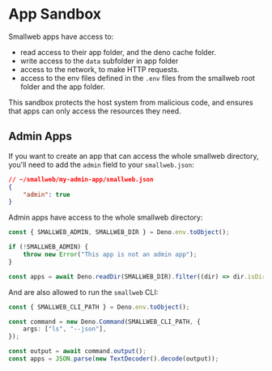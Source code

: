 # App Sandbox

Smallweb apps have access to:

- read access to their app folder, and the deno cache folder.
- write access to the `data` subfolder in app folder
- access to the network, to make HTTP requests.
- access to the env files defined in the `.env` files from the smallweb root folder and the app folder.

This sandbox protects the host system from malicious code, and ensures that apps can only access the resources they need.

## Admin Apps

If you want to create an app that can access the whole smallweb directory, you'll need to add the `admin` field to your `smallweb.json`:

```json
// ~/smallweb/my-admin-app/smallweb.json
{
    "admin": true
}
```

Admin apps have access to the whole smallweb directory:

```ts
const { SMALLWEB_ADMIN, SMALLWEB_DIR } = Deno.env.toObject();

if (!SMALLWEB_ADMIN) {
    throw new Error("This app is not an admin app");
}

const apps = await Deno.readDir(SMALLWEB_DIR).filter((dir) => dir.isDirectory && !strings.startsWith(dir.name, "."));
```

And are also allowed to run the `smallweb` CLI:

```ts
const { SMALLWEB_CLI_PATH } = Deno.env.toObject();

const command = new Deno.Command(SMALLWEB_CLI_PATH, {
    args: ["ls", "--json"],
});

const output = await command.output();
const apps = JSON.parse(new TextDecoder().decode(output));
```
